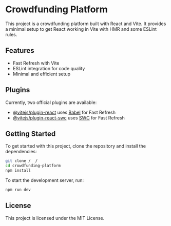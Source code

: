 # Crowdfunding Platform

This project is a crowdfunding platform built with React and Vite. It provides a minimal setup to get React working in Vite with HMR and some ESLint rules.

## Features

- Fast Refresh with Vite
- ESLint integration for code quality
- Minimal and efficient setup

## Plugins

Currently, two official plugins are available:

- [@vitejs/plugin-react](https://github.com/vitejs/vite-plugin-react/blob/main/packages/plugin-react/README.md) uses [Babel](https://babeljs.io/) for Fast Refresh
- [@vitejs/plugin-react-swc](https://github.com/vitejs/vite-plugin-react-swc) uses [SWC](https://swc.rs/) for Fast Refresh

## Getting Started

To get started with this project, clone the repository and install the dependencies:

```bash
git clone /  /
cd crowdfunding-platform
npm install
```

To start the development server, run:

```bash
npm run dev
```

## License

This project is licensed under the MIT License.
